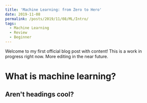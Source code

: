 ```yaml
---
title: 'Machine Learning: from Zero to Hero'
date: 2019-11-08
permalink: /posts/2019/11/08/ML/Intro/
tags:
  - Machine Learning
  - Review
  - Beginner
---
```


Welcome to my first official blog post with content! This is a work in progress right now. More editing in the near future.

What is machine learning?
======


Aren't headings cool?
------